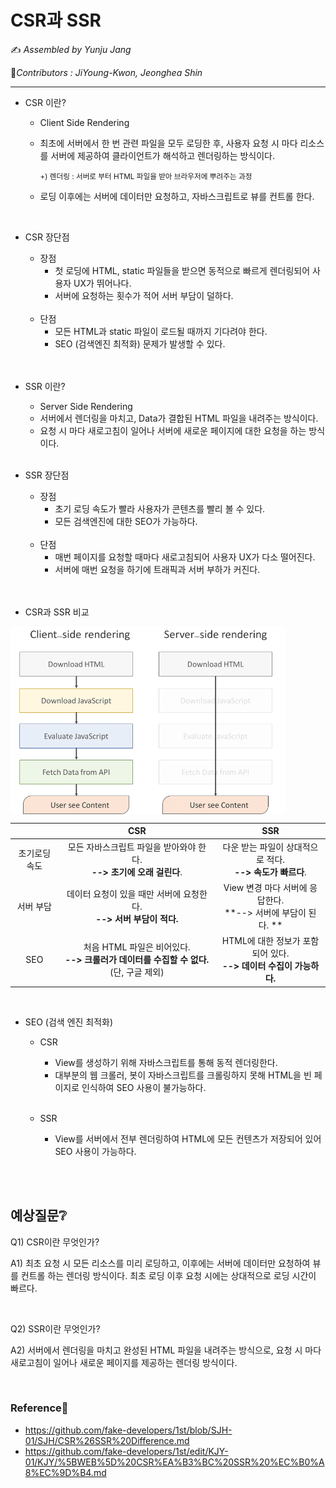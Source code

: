# CSR과 SSR

:writing_hand: *Assembled by Yunju Jang*

🤝*Contributors : JiYoung-Kwon, Jeonghea Shin*

<hr>

- CSR 이란?


  - Client Side Rendering

  - 최초에 서버에서 한 번 관련 파일을 모두 로딩한 후, 사용자 요청 시 마다 리소스를 서버에 제공하여 클라이언트가 해석하고 렌더링하는 방식이다.

    <small> +) 렌더링 : 서버로 부터 HTML 파일을 받아 브라우저에 뿌려주는 과정 </small>

  - 로딩 이후에는 서버에 데이터만 요청하고, 자바스크립트로 뷰를 컨트롤 한다.

  <br/>

- CSR 장단점

    - 장점
      - 첫 로딩에 HTML, static 파일들을 받으면 동적으로 빠르게 렌더링되어 사용자 UX가 뛰어나다.
      - 서버에 요청하는 횟수가 적어 서버 부담이 덜하다.

    <br/>

    - 단점
      - 모든 HTML과 static 파일이 로드될 때까지 기다려야 한다.
      - SEO (검색엔진 최적화) 문제가 발생할 수 있다.

  <br/>

  <br/>

- SSR 이란?

    - Server Side Rendering
    - 서버에서 렌더링을 마치고, Data가 결합된 HTML 파일을 내려주는 방식이다.
    - 요청 시 마다 새로고침이 일어나 서버에 새로운 페이지에 대한 요청을 하는 방식이다.

  <br/>

- SSR 장단점

    - 장점
      - 초기 로딩 속도가 빨라 사용자가 콘텐츠를 빨리 볼 수 있다.
      - 모든 검색엔진에 대한 SEO가 가능하다.

    <br/>

    - 단점
      - 매번 페이지를 요청할 때마다 새로고침되어 사용자 UX가 다소 떨어진다.
      - 서버에 매번 요청을 하기에 트래픽과 서버 부하가 커진다.

  <br/>

  <br/>

- CSR과 SSR 비교

<img src="resources/csrssr.png" height="300px" align="center">

|              |                             CSR                              |                             SSR                              |
| :----------: | :----------------------------------------------------------: | :----------------------------------------------------------: |
| 초기로딩속도 | 모든 자바스크립트 파일을 받아와야 한다.<br />**--> 초기에 오래 걸린다**. | 다운 받는 파일이 상대적으로 적다.<br />**--> 속도가 빠르다**. |
|  서버 부담   | 데이터 요청이 있을 때만 서버에 요청한다.<br />**--> 서버 부담이 적다.** | View 변경 마다 서버에 응답한다.<br />**--> 서버에 부담이 된다. ** |
|     SEO      | 처음 HTML 파일은 비어있다.<br />**--> 크롤러가 데이터를 수집할 수 없다.** (단, 구글 제외) | HTML에 대한 정보가 포함되어 있다.<br />**--> 데이터 수집이 가능하다.** |

<br/>


- SEO (검색 엔진 최적화)


  - CSR

    - View를 생성하기 위해 자바스크립트를 통해 동적 렌더링한다.
    - 대부분의 웹 크롤러, 봇이 자바스크립트를 크롤링하지 못해 HTML을 빈 페이지로 인식하여 SEO 사용이 불가능하다.

  <br/>


  - SSR

    - View를 서버에서 전부 렌더링하여 HTML에 모든 컨텐츠가 저장되어 있어 SEO 사용이 가능하다.

  <br/>

<br/>

## 예상질문❔

Q1) CSR이란 무엇인가?

A1) 최초 요청 시 모든 리소스를 미리 로딩하고, 이후에는 서버에 데이터만 요청하여 뷰를 컨트롤 하는 렌더링 방식이다. 최초 로딩 이후 요청 시에는 상대적으로 로딩 시간이 빠르다.

<br/>

Q2) SSR이란 무엇인가?

A2) 서버에서 렌더링을 마치고 완성된 HTML 파일을 내려주는 방식으로, 요청 시 마다 새로고침이 일어나 새로운 페이지를 제공하는 렌더링 방식이다.

<br/>

### Reference📖

- https://github.com/fake-developers/1st/blob/SJH-01/SJH/CSR%26SSR%20Difference.md
- https://github.com/fake-developers/1st/edit/KJY-01/KJY/%5BWEB%5D%20CSR%EA%B3%BC%20SSR%20%EC%B0%A8%EC%9D%B4.md
